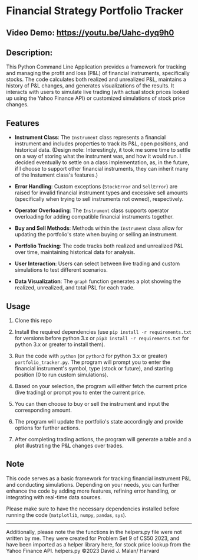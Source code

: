 # Financial Strategy Portfolio Tracker
## Video Demo: https://youtu.be/Uahc-dyq9h0
## Description:
This Python Command Line Application provides a framework for tracking and managing the profit and loss (P&L) of financial instruments, specifically stocks. The code calculates both realized and unrealized P&L, maintains a history of P&L changes, and generates visualizations of the results. It interacts with users to simulate live trading (with actual stock prices looked up using the Yahoo Finance API) or customized simulations of stock price changes.

## Features

- **Instrument Class**: The `Instrument` class represents a financial instrument and includes properties to track its P&L, open positions, and historical data. (Design note: Interestingly, it took me some time to settle on a way of storing what the instrument was, and how it would run. I decided eventually to settle on a class implementation, as, in the future, if I choose to support other financial instruments, they can inherit many of the Instument class's features.)

- **Error Handling**: Custom exceptions (`StockError` and `SellError`) are raised for invalid financial instrument types and excessive sell amounts (specifically when trying to sell instruments not owned), respectively.

- **Operator Overloading**: The `Instrument` class supports operator overloading for adding compatible financial instruments together.

- **Buy and Sell Methods**: Methods within the `Instrument` class allow for updating the portfolio's state when buying or selling an instrument.

- **Portfolio Tracking**: The code tracks both realized and unrealized P&L over time, maintaining historical data for analysis.

- **User Interaction**: Users can select between live trading and custom simulations to test different scenarios.

- **Data Visualization**: The `graph` function generates a plot showing the realized, unrealized, and total P&L for each trade.

## Usage

1. Clone this repo

2. Install the required dependencies (use `pip install -r requirements.txt` for versions before python 3.x or `pip3 install -r requirements.txt` for python 3.x or greater to install them).

3. Run the code with `python` (or `python3` for python 3.x or greater) `portfolio_tracker.py`. The program will prompt you to enter the financial instrument's symbol, type (stock or future), and starting position (0 to run custom simulations).

4. Based on your selection, the program will either fetch the current price (live trading) or prompt you to enter the current price.

5. You can then choose to buy or sell the instrument and input the corresponding amount.

6. The program will update the portfolio's state accordingly and provide options for further actions.

7. After completing trading actions, the program will generate a table and a plot illustrating the P&L changes over trades.

## Note

This code serves as a basic framework for tracking financial instrument P&L and conducting simulations. Depending on your needs, you can further enhance the code by adding more features, refining error handling, or integrating with real-time data sources.

Please make sure to have the necessary dependencies installed before running the code (`matplotlib`, `numpy`, `pandas`, `sys`).

---
Additionally, please note the the functions in the helpers.py file were not written by me. They were created for Problem Set 9 of CS50 2023, and have been imported as a helper library here, for stock price lookup from the Yahoo Finance API. helpers.py ©2023 David J. Malan/ Harvard